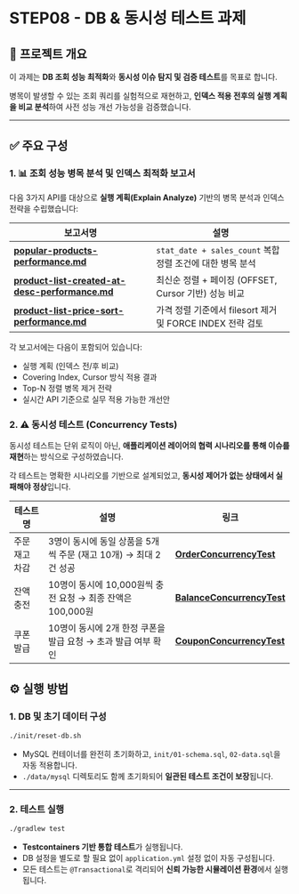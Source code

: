 # **STEP08 - DB & 동시성 테스트 과제**

## 📌 프로젝트 개요

이 과제는 **DB 조회 성능 최적화**와 **동시성 이슈 탐지 및 검증 테스트**를 목표로 합니다.

병목이 발생할 수 있는 조회 쿼리를 실험적으로 재현하고, **인덱스 적용 전후의 실행 계획을 비교 분석**하여 사전 성능 개선 가능성을 검증했습니다.

---

## ✅ 주요 구성

### 1. 📊 **조회 성능 병목 분석 및 인덱스 최적화 보고서**

다음 3가지 API를 대상으로 **실행 계획(Explain Analyze)** 기반의 병목 분석과 인덱스 전략을 수립했습니다:

| 보고서명 | 설명 |
| --- | --- |
| [**popular-products-performance.md**](./report/popular-products-performance.md) | `stat_date + sales_count` 복합 정렬 조건에 대한 병목 분석 |
| [**product-list-created-at-desc-performance.md**](./report/product-list-created-at-desc-performance.md) | 최신순 정렬 + 페이징 (OFFSET, Cursor 기반) 성능 비교 |
| [**product-list-price-sort-performance.md**](./report/product-list-price-sort-performance.md) | 가격 정렬 기준에서 filesort 제거 및 FORCE INDEX 전략 검토 |

각 보고서에는 다음이 포함되어 있습니다:

- 실행 계획 (인덱스 전/후 비교)
- Covering Index, Cursor 방식 적용 결과
- Top-N 정렬 병목 제거 전략
- 실시간 API 기준으로 실무 적용 가능한 개선안

### 2. ⚠️ **동시성 테스트 (Concurrency Tests)**

동시성 테스트는 단위 로직이 아닌, **애플리케이션 레이어의 협력 시나리오를 통해 이슈를 재현**하는 방식으로 구성하였습니다.

각 테스트는 명확한 시나리오를 기반으로 설계되었고, **동시성 제어가 없는 상태에서 실패해야 정상**입니다.

| 테스트명 | 설명 | 링크 |
| --- | --- | --- |
| 주문 재고 차감 | 3명이 동시에 동일 상품을 5개씩 주문 (재고 10개) → 최대 2건 성공 | [**OrderConcurrencyTest**](https://www.notion.so/src/test/java/kr/hhplus/be/server/application/order/OrderConcurrencyTest.java) |
| 잔액 충전 | 10명이 동시에 10,000원씩 충전 요청 → 최종 잔액은 100,000원 | [**BalanceConcurrencyTest**](https://www.notion.so/src/test/java/kr/hhplus/be/server/application/balance/BalanceConcurrencyTest.java) |
| 쿠폰 발급 | 10명이 동시에 2개 한정 쿠폰을 발급 요청 → 초과 발급 여부 확인 | [**CouponConcurrencyTest**](https://www.notion.so/src/test/java/kr/hhplus/be/server/application/coupon/CouponConcurrencyTest.java) |

## ⚙️ 실행 방법

### 1. DB 및 초기 데이터 구성

```bash
./init/reset-db.sh
```

- MySQL 컨테이너를 완전히 초기화하고, `init/01-schema.sql`, `02-data.sql`을 자동 적용합니다.
- `./data/mysql` 디렉토리도 함께 초기화되어 **일관된 테스트 조건이 보장**됩니다.

---

### 2. 테스트 실행

```bash
./gradlew test
```

- **Testcontainers 기반 통합 테스트**가 실행됩니다.
- DB 설정을 별도로 할 필요 없이 `application.yml` 설정 없이 자동 구성됩니다.
- 모든 테스트는 `@Transactional`로 격리되어 **신뢰 가능한 시뮬레이션 환경**에서 실행됩니다.
